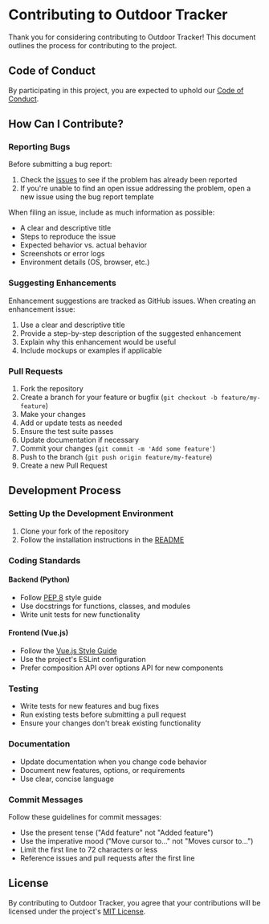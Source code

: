 # Contributing to Outdoor Tracker

Thank you for considering contributing to Outdoor Tracker! This document outlines the process for contributing to the project.

## Code of Conduct

By participating in this project, you are expected to uphold our [Code of Conduct](CODE_OF_CONDUCT.md).

## How Can I Contribute?

### Reporting Bugs

Before submitting a bug report:

1. Check the [issues](https://github.com/htschan/outdoortracker/issues) to see if the problem has already been reported
2. If you're unable to find an open issue addressing the problem, open a new issue using the bug report template

When filing an issue, include as much information as possible:

- A clear and descriptive title
- Steps to reproduce the issue
- Expected behavior vs. actual behavior
- Screenshots or error logs
- Environment details (OS, browser, etc.)

### Suggesting Enhancements

Enhancement suggestions are tracked as GitHub issues. When creating an enhancement issue:

1. Use a clear and descriptive title
2. Provide a step-by-step description of the suggested enhancement
3. Explain why this enhancement would be useful
4. Include mockups or examples if applicable

### Pull Requests

1. Fork the repository
2. Create a branch for your feature or bugfix (`git checkout -b feature/my-feature`)
3. Make your changes
4. Add or update tests as needed
5. Ensure the test suite passes
6. Update documentation if necessary
7. Commit your changes (`git commit -m 'Add some feature'`)
8. Push to the branch (`git push origin feature/my-feature`)
9. Create a new Pull Request

## Development Process

### Setting Up the Development Environment

1. Clone your fork of the repository
2. Follow the installation instructions in the [README](README.md#development-setup)

### Coding Standards

#### Backend (Python)

- Follow [PEP 8](https://www.python.org/dev/peps/pep-0008/) style guide
- Use docstrings for functions, classes, and modules
- Write unit tests for new functionality

#### Frontend (Vue.js)

- Follow the [Vue.js Style Guide](https://vuejs.org/style-guide/)
- Use the project's ESLint configuration
- Prefer composition API over options API for new components

### Testing

- Write tests for new features and bug fixes
- Run existing tests before submitting a pull request
- Ensure your changes don't break existing functionality

### Documentation

- Update documentation when you change code behavior
- Document new features, options, or requirements
- Use clear, concise language

### Commit Messages

Follow these guidelines for commit messages:

- Use the present tense ("Add feature" not "Added feature")
- Use the imperative mood ("Move cursor to..." not "Moves cursor to...")
- Limit the first line to 72 characters or less
- Reference issues and pull requests after the first line

## License

By contributing to Outdoor Tracker, you agree that your contributions will be licensed under the project's [MIT License](LICENSE).
